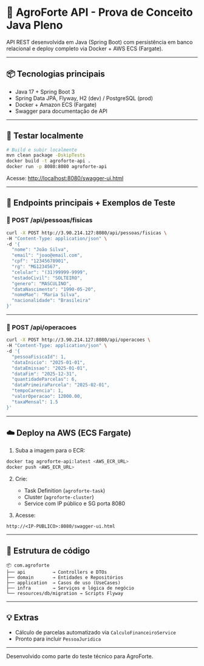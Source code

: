 # 🚀 AgroForte API - Prova de Conceito Java Pleno

API REST desenvolvida em Java (Spring Boot) com persistência em banco relacional e deploy completo via Docker + AWS ECS (Fargate).

---

## 📦 Tecnologias principais

- Java 17 + Spring Boot 3
- Spring Data JPA, Flyway, H2 (dev) / PostgreSQL (prod)
- Docker + Amazon ECS (Fargate)
- Swagger para documentação de API

---

## 🧪 Testar localmente

```bash
# Build e subir localmente
mvn clean package -DskipTests
docker build -t agroforte-api .
docker run -p 8080:8080 agroforte-api
```

Acesse: [http://localhost:8080/swagger-ui.html](http://localhost:8080/swagger-ui.html)

---

## 🔧 Endpoints principais + Exemplos de Teste

### 📍 POST /api/pessoas/fisicas

```bash
curl -X POST http://3.90.214.127:8080/api/pessoas/fisicas \
-H "Content-Type: application/json" \
-d '{
  "nome": "João Silva",
  "email": "joao@email.com",
  "cpf": "12345678901",
  "rg": "MG1234567",
  "celular": "(31)99999-9999",
  "estadoCivil": "SOLTEIRO",
  "genero": "MASCULINO",
  "dataNascimento": "1990-05-20",
  "nomeMae": "Maria Silva",
  "nacionalidade": "Brasileira"
}'
```

---

### 📍 POST /api/operacoes

```bash
curl -X POST http://3.90.214.127:8080/api/operacoes \
-H "Content-Type: application/json" \
-d '{
  "pessoaFisicaId": 1,
  "dataInicio": "2025-01-01",
  "dataEmissao": "2025-01-01",
  "dataFim": "2025-12-31",
  "quantidadeParcelas": 6,
  "dataPrimeiraParcela": "2025-02-01",
  "tempoCarencia": 1,
  "valorOperacao": 12000.00,
  "taxaMensal": 1.5
}'
```

---

## ☁️ Deploy na AWS (ECS Fargate)

1. Suba a imagem para o ECR:
```bash
docker tag agroforte-api:latest <AWS_ECR_URL>
docker push <AWS_ECR_URL>
```

2. Crie:
   - Task Definition (`agroforte-task`)
   - Cluster (`agroforte-cluster`)
   - Service com IP público e SG porta 8080

3. Acesse:
```
http://<IP-PUBLICO>:8080/swagger-ui.html
```

---

## 🧱 Estrutura de código

```
📦 com.agroforte
├── api          → Controllers e DTOs
├── domain       → Entidades e Repositórios
├── application  → Casos de uso (UseCases)
├── infra        → Serviços e lógica de negócio
└── resources/db/migration → Scripts Flyway
```

---

## 💡 Extras

- Cálculo de parcelas automatizado via `CalculoFinanceiroService`
- Pronto para incluir `PessoaJuridica`

---
Desenvolvido como parte do teste técnico para AgroForte.